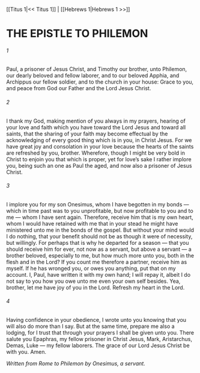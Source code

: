 [[Titus 1|<< Titus 1]]  |  [[Hebrews 1|Hebrews 1 >>]]

# THE EPISTLE TO PHILEMON
###### 1

Paul, a prisoner of Jesus Christ, and Timothy our brother, unto Philemon, our dearly beloved and fellow laborer, and to our beloved Apphia, and Archippus our fellow soldier, and to the church in your house: Grace to you, and peace from God our Father and the Lord Jesus Christ.

###### 2
I thank my God, making mention of you always in my prayers, hearing of your love and faith which you have toward the Lord Jesus and toward all saints, that the sharing of your faith may become effectual by the acknowledging of every good thing which is in you, in Christ Jesus. For we have great joy and consolation in your love because the hearts of the saints are refreshed by you, brother. Wherefore, though I might be very bold in Christ to enjoin you that which is proper, yet for love’s sake I rather implore you, being such an one as Paul the aged, and now also a prisoner of Jesus Christ.

###### 3
I implore you for my son Onesimus, whom I have begotten in my bonds — which in time past was to you unprofitable, but now profitable to you and to me — whom I have sent again. Therefore, receive him that is my own heart, whom I would have retained with me that in your stead he might have ministered unto me in the bonds of the gospel. But without your mind would I do nothing, that your benefit should not be as though it were of necessity, but willingly. For perhaps that is why he departed for a season — that you should receive him for ever, not now as a servant, but above a servant — a brother beloved, especially to me, but how much more unto you, both in the flesh and in the Lord? If you count me therefore a partner, receive him as myself. If he has wronged you, or owes you anything, put that on my account. I, Paul, have written it with my own hand; I will repay it, albeit I do not say to you how you owe unto me even your own self besides. Yea, brother, let me have joy of you in the Lord. Refresh my heart in the Lord.

###### 4
Having confidence in your obedience, I wrote unto you knowing that you will also do more than I say. But at the same time, prepare me also a lodging, for I trust that through your prayers I shall be given unto you. There salute you Epaphras, my fellow prisoner in Christ Jesus, Mark, Aristarchus, Demas, Luke — my fellow laborers. The grace of our Lord Jesus Christ be with you. Amen.


*Written from Rome to Philemon by Onesimus, a servant.*